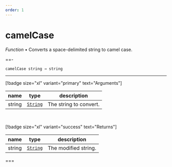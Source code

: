 ```yaml
---
order: 1
---
```

# camelCase

_Function_ &bull; Converts a space-delimited string to camel case.


==- <pre><code>camelCase string &rarr; string</code></pre>
<hr>

[!badge size="xl" variant="primary" text="Arguments"]

| name | type | description |
|------|------|-------------|
|string|[`String`][String]|The string to convert.|

<br>

[!badge size="xl" variant="success" text="Returns"]

| name | type | description |
|------|------|-------------|
|string|[`String`][Global]|The modified string.|



===




[String]: https://developer.mozilla.org/en-US/docs/Web/JavaScript/Reference/Global_Objects/String
[Global]: #
